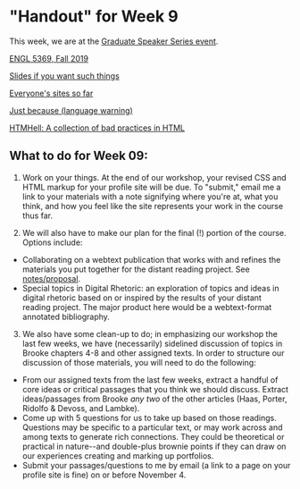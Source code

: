 # "Handout" for Week 9

This week, we are at the [Graduate Speaker Series event](https://spark.adobe.com/page/RPkmTiySeWPb1/).

[ENGL 5369, Fall 2019](calendar.html)

[Slides if you want such things](https://docs.google.com/presentation/d/e/2PACX-1vRufA94YIvpbFkJ2K591QOVPqCeLM5nAcGgkbJ0uiCuOgYeWh5OUR1FXmLTWgReyHFb8yPoLY4kWyb5/pub?start=false&loop=false&delayms=3000)

[Everyone's sites so far](fambly)

[Just because (language warning)](https://motherfuckingwebsite.com/)

[HTMHell: A collection of bad practices in HTML](https://www.htmhell.dev/)

## What to do for Week 09:

1. Work on your things. At the end of our workshop, your revised CSS and HTML markup for your profile site will be due. To "submit," email me a link to your materials with a note signifying where you're at, what you think, and how you feel like the site represents your work in the course thus far.

2. We will also have to make our plan for the final (!) portion of the course. Options include:
  - Collaborating on a webtext publication that works with and refines the materials you put together for the distant reading project. See [notes/proposal](ideas).
  - Special topics in Digital Rhetoric: an exploration of topics and ideas in digital rhetoric based on or inspired by the results of your distant reading project. The major product here would be a webtext-format annotated bibliography.


3. We also have some clean-up to do; in emphasizing our workshop the last few weeks, we have (necessarily) sidelined discussion of topics in Brooke chapters 4-8 and other assigned texts. In order to structure our discussion of those materials, you will need to do the following:
  - From our assigned texts from the last few weeks, extract a handful of core ideas or critical passages that you think we should discuss. Extract ideas/passages from Brooke *any two* of the other articles (Haas, Porter, Ridolfo & Devoss, and Lambke).
  - Come up with 5 questions for us to take up based on those readings. Questions may be specific to a particular text, or may work across and among texts to generate rich connections. They could be theoretical or practical in nature--and double-plus brownie points if they can draw on our experiences creating and marking up portfolios.
  - Submit your passages/questions to me by email (a link to a page on your profile site is fine) on or before November 4.
